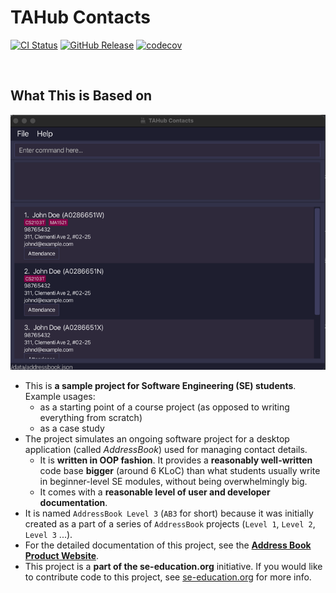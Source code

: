 # TAHub Contacts

[![CI Status](https://github.com/se-edu/addressbook-level3/workflows/Java%20CI/badge.svg)](https://github.com/se-edu/addressbook-level3/actions)
[![GitHub Release](https://img.shields.io/github/v/release/AY2425S1-CS2103T-F14B-2/tp)](https://github.com/AY2425S1-CS2103T-F14B-2/tp/releases)
[![codecov](https://codecov.io/gh/AY2425S1-CS2103T-F14B-2/tp/graph/badge.svg?token=B9KWYUPZ78)](https://codecov.io/gh/AY2425S1-CS2103T-F14B-2/tp)

<br>

## What This is Based on

![Ui](docs/images/Ui.png)

* This is **a sample project for Software Engineering (SE) students**.<br>
  Example usages:
  * as a starting point of a course project (as opposed to writing everything from scratch)
  * as a case study
* The project simulates an ongoing software project for a desktop application (called _AddressBook_) used for managing contact details.
  * It is **written in OOP fashion**. It provides a **reasonably well-written** code base **bigger** (around 6 KLoC) than what students usually write in beginner-level SE modules, without being overwhelmingly big.
  * It comes with a **reasonable level of user and developer documentation**.
* It is named `AddressBook Level 3` (`AB3` for short) because it was initially created as a part of a series of `AddressBook` projects (`Level 1`, `Level 2`, `Level 3` ...).
* For the detailed documentation of this project, see the **[Address Book Product Website](https://se-education.org/addressbook-level3)**.
* This project is a **part of the se-education.org** initiative. If you would like to contribute code to this project, see [se-education.org](https://se-education.org/#contributing-to-se-edu) for more info.
